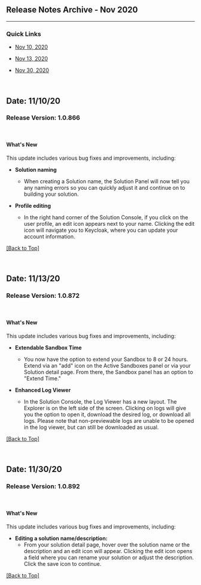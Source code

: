 ## <a name="top"></a>Release Notes Archive - Nov 2020
***

### Quick Links

* [Nov 10, 2020](#nov10)

* [Nov 13, 2020](#nov13) 

* [Nov 30, 2020](#nov30) 

<br>

## <a name="nov10"> Date: 11/10/20  </a>

### Release Version: 1.0.866

<br> 

#### **What's New**
This update includes various bug fixes and improvements, including:

* **Solution naming**
  * When creating a Solution name, the Solution Panel will now tell you any naming errors so you can quickly adjust it and continue on to building your solution.

* **Profile editing**
  * In the right hand corner of the Solution Console, if you click on the user profile, an edit icon appears next to your name. Clicking the edit icon will navigate you to Keycloak, where you can update your account information.

[[Back to Top]](#top)

<br>


## <a name="nov13"> Date: 11/13/20 </a>

### Release Version: 1.0.872

<br>

#### **What's New**
This update includes various bug fixes and improvements, including:

* **Extendable Sandbox Time**
  * You now have the option to extend your Sandbox to 8 or 24 hours. Extend via an "add" icon on the Active Sandboxes panel or via your Solution detail page. From there, the Sandbox panel has an option to "Extend Time."

* **Enhanced Log Viewer**
  * In the Solution Console, the Log Viewer has a new layout. The Explorer is on the left side of the screen. Clicking on logs will give you the option to open it, download the desired log, or download all logs. Please note that non-previewable logs are unable to be opened in the log viewer, but can still be downloaded as usual.

[[Back to Top]](#top) 

<br>

## <a name="nov30"> Date: 11/30/20 </a>

### Release Version: 1.0.892

<br>

#### **What's New**
This update includes various bug fixes and improvements, including:

* **Editing a solution name/description:**
  * From your solution detail page, hover over the solution name or the description and an edit icon will appear. Clicking the edit icon opens a field where you can rename your solution or adjust the description. Click the save icon to continue.

[[Back to Top]](#top)